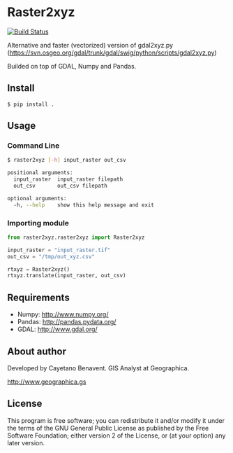# Raster2xyz

[![Build Status](https://travis-ci.org/cayetanobv/raster2xyz.svg?branch=master)](https://travis-ci.org/cayetanobv/raster2xyz)

Alternative and faster (vectorized) version of gdal2xyz.py (https://svn.osgeo.org/gdal/trunk/gdal/swig/python/scripts/gdal2xyz.py)

Builded on top of GDAL, Numpy and Pandas.

## Install
```
$ pip install .
```

## Usage
### Command Line
```bash
$ raster2xyz [-h] input_raster out_csv

positional arguments:
  input_raster  input_raster filepath
  out_csv       out_csv filepath

optional arguments:
  -h, --help    show this help message and exit
```
### Importing module
```python
from raster2xyz.raster2xyz import Raster2xyz

input_raster = "input_raster.tif"
out_csv = "/tmp/out_xyz.csv"

rtxyz = Raster2xyz()
rtxyz.translate(input_raster, out_csv)
```
## Requirements
- Numpy: http://www.numpy.org/
- Pandas: http://pandas.pydata.org/
- GDAL: http://www.gdal.org/


## About author
Developed by Cayetano Benavent.
GIS Analyst at Geographica.

http://www.geographica.gs


## License
This program is free software; you can redistribute it and/or modify
it under the terms of the GNU General Public License as published by
the Free Software Foundation; either version 2 of the License, or
(at your option) any later version.
